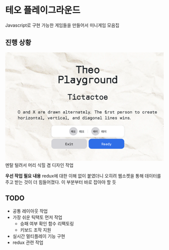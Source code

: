 # 테오 플레이그라운드

Javascript로 구현 가능한 게임들을 만들어서 미니게임 모음집

## 진행 상황

![디자인 변경](./images/screen01.png)
멘탈 털려서 머리 식힐 겸 디자인 작업

**우선 작업 필요 내용**
redux에 대한 이해 없이 붙였더니 오히려 웹소켓을 통해 데이터를 주고 받는 것이 더 힘들어졌다. 이 부분부터 바로 잡아야 할 듯

## TODO

-   공통 레이아웃 작업
-   가장 쉬운 틱택토 먼저 작업
    -   승패 여부 확인 함수 리팩토링
    -   키보드 조작 지원
-   실시간 멀티플레이 기능 구현
-   redux 관련 작업

